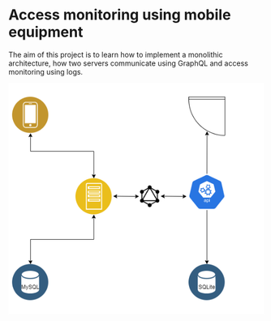 
# Access monitoring using mobile equipment

The aim of this project is to learn how to implement a monolithic architecture, how two servers communicate using GraphQL and access monitoring using logs.

![alt text](https://github.com/YeLLoLS/access-monitoring-using-mobile-equipment/blob/main/images/diagramaUML.png?raw=true)
